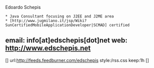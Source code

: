 Edoardo Schepis

	* Java Consultant focusing on J2EE and J2ME area
	* [http://www.jugmilano.it/jsp/Wiki?SunCertifiedMobileApplicationDeveloper|SCMAD] certified

email: info[at]edschepis[dot]net
web: http://www.edschepis.net
----
[<rss>]
url:http://feeds.feedburner.com/edschepis
style:/rss.css
keep:1h
[</rss>]


